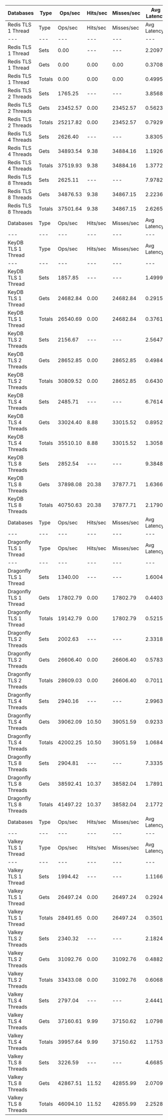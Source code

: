 | Databases | Type | Ops/sec | Hits/sec | Misses/sec | Avg Latency | p50 Latency | p99 Latency | p99.9 Latency | KB/sec |
| --- | --- | --- | --- | --- | --- | --- | --- | --- | --- |
| Redis TLS 1 Thread | Type | Ops/sec | Hits/sec | Misses/sec | Avg Latency | p50 Latency | p99 Latency | p99.9 Latency | KB/sec |
| --- | --- | --- | --- | --- | --- | --- | --- | --- | --- |
Redis TLS 1 Thread | Sets | 0.00 | --- | --- | 2.20971 | 0.37500 | 20.73500 | 22.91100 | 0.00 |
Redis TLS 1 Thread | Gets | 0.00 | 0.00 | 0.00 | 0.37086 | 0.35900 | 0.67100 | 1.55900 | 0.00 |
Redis TLS 1 Thread | Totals | 0.00 | 0.00 | 0.00 | 0.49958 | 0.35900 | 1.62300 | 20.73500 | 0.00 |
Redis TLS 2 Threads | Sets | 1765.25 | --- | --- | 3.85686 | 0.60700 | 35.07100 | 35.83900 | 84.43 |
Redis TLS 2 Threads | Gets | 23452.57 | 0.00 | 23452.57 | 0.56238 | 0.54300 | 1.15900 | 1.42300 | 893.03 |
Redis TLS 2 Threads | Totals | 25217.82 | 0.00 | 23452.57 | 0.79299 | 0.55100 | 1.56700 | 33.79100 | 977.46 |
Redis TLS 4 Threads | Sets | 2626.40 | --- | --- | 3.83050 | 1.03100 | 40.95900 | 45.05500 | 125.63 |
Redis TLS 4 Threads | Gets | 34893.54 | 9.38 | 34884.16 | 1.19264 | 1.01500 | 4.03100 | 4.60700 | 1328.70 |
Redis TLS 4 Threads | Totals | 37519.93 | 9.38 | 34884.16 | 1.37729 | 1.01500 | 4.67100 | 38.91100 | 1454.33 |
Redis TLS 8 Threads | Sets | 2625.11 | --- | --- | 7.97823 | 2.07900 | 89.08700 | 94.71900 | 125.59 |
Redis TLS 8 Threads | Gets | 34876.53 | 9.38 | 34867.15 | 2.22369 | 1.97500 | 6.46300 | 7.29500 | 1328.10 |
Redis TLS 8 Threads | Totals | 37501.64 | 9.38 | 34867.15 | 2.62651 | 1.98300 | 7.29500 | 86.52700 | 1453.69 |
| Databases | Type | Ops/sec | Hits/sec | Misses/sec | Avg Latency | p50 Latency | p99 Latency | p99.9 Latency | KB/sec |
| --- | --- | --- | --- | --- | --- | --- | --- | --- | --- |
| KeyDB TLS 1 Thread | Type | Ops/sec | Hits/sec | Misses/sec | Avg Latency | p50 Latency | p99 Latency | p99.9 Latency | KB/sec |
| --- | --- | --- | --- | --- | --- | --- | --- | --- | --- |
KeyDB TLS 1 Thread | Sets | 1857.85 | --- | --- | 1.49994 | 0.31100 | 15.87100 | 18.04700 | 88.85 |
KeyDB TLS 1 Thread | Gets | 24682.84 | 0.00 | 24682.84 | 0.29152 | 0.28700 | 0.55100 | 0.88700 | 939.94 |
KeyDB TLS 1 Thread | Totals | 26540.69 | 0.00 | 24682.84 | 0.37611 | 0.28700 | 0.88700 | 15.87100 | 1028.79 |
KeyDB TLS 2 Threads | Sets | 2156.67 | --- | --- | 2.56474 | 0.51100 | 24.44700 | 25.34300 | 103.15 |
KeyDB TLS 2 Threads | Gets | 28652.85 | 0.00 | 28652.85 | 0.49841 | 0.47100 | 1.31100 | 1.51100 | 1091.05 |
KeyDB TLS 2 Threads | Totals | 30809.52 | 0.00 | 28652.85 | 0.64306 | 0.47100 | 1.59100 | 23.29500 | 1194.20 |
KeyDB TLS 4 Threads | Sets | 2485.71 | --- | --- | 6.76143 | 0.93500 | 61.43900 | 72.70300 | 118.90 |
KeyDB TLS 4 Threads | Gets | 33024.40 | 8.88 | 33015.52 | 0.89521 | 0.86300 | 1.95900 | 2.57500 | 1257.52 |
KeyDB TLS 4 Threads | Totals | 35510.10 | 8.88 | 33015.52 | 1.30585 | 0.86300 | 2.81500 | 61.18300 | 1376.42 |
KeyDB TLS 8 Threads | Sets | 2852.54 | --- | --- | 9.38480 | 1.59100 | 111.10300 | 120.31900 | 136.47 |
KeyDB TLS 8 Threads | Gets | 37898.08 | 20.38 | 37877.71 | 1.63667 | 1.45500 | 4.12700 | 28.92700 | 1443.21 |
KeyDB TLS 8 Threads | Totals | 40750.63 | 20.38 | 37877.71 | 2.17903 | 1.46300 | 21.88700 | 105.47100 | 1579.68 |
| Databases | Type | Ops/sec | Hits/sec | Misses/sec | Avg Latency | p50 Latency | p99 Latency | p99.9 Latency | KB/sec |
| --- | --- | --- | --- | --- | --- | --- | --- | --- | --- |
| Dragonfly TLS 1 Thread | Type | Ops/sec | Hits/sec | Misses/sec | Avg Latency | p50 Latency | p99 Latency | p99.9 Latency | KB/sec |
| --- | --- | --- | --- | --- | --- | --- | --- | --- | --- |
Dragonfly TLS 1 Thread | Sets | 1340.00 | --- | --- | 1.60040 | 0.42300 | 14.78300 | 14.91100 | 64.08 |
Dragonfly TLS 1 Thread | Gets | 17802.79 | 0.00 | 17802.79 | 0.44035 | 0.41500 | 0.90300 | 1.15100 | 677.94 |
Dragonfly TLS 1 Thread | Totals | 19142.79 | 0.00 | 17802.79 | 0.52156 | 0.41500 | 1.24700 | 14.78300 | 742.03 |
Dragonfly TLS 2 Threads | Sets | 2002.63 | --- | --- | 2.33186 | 0.55100 | 22.78300 | 28.41500 | 95.79 |
Dragonfly TLS 2 Threads | Gets | 26606.40 | 0.00 | 26606.40 | 0.57839 | 0.53500 | 1.18300 | 1.44700 | 1013.12 |
Dragonfly TLS 2 Threads | Totals | 28609.03 | 0.00 | 26606.40 | 0.70113 | 0.54300 | 1.57500 | 22.52700 | 1108.91 |
Dragonfly TLS 4 Threads | Sets | 2940.16 | --- | --- | 2.99630 | 0.92700 | 25.85500 | 32.63900 | 140.64 |
Dragonfly TLS 4 Threads | Gets | 39062.09 | 10.50 | 39051.59 | 0.92330 | 0.87100 | 2.11100 | 3.19900 | 1487.43 |
Dragonfly TLS 4 Threads | Totals | 42002.25 | 10.50 | 39051.59 | 1.06841 | 0.87100 | 3.35900 | 25.85500 | 1628.07 |
Dragonfly TLS 8 Threads | Sets | 2904.81 | --- | --- | 7.33354 | 1.76700 | 72.19100 | 82.43100 | 138.97 |
Dragonfly TLS 8 Threads | Gets | 38592.41 | 10.37 | 38582.04 | 1.78918 | 1.62300 | 5.18300 | 14.91100 | 1469.60 |
Dragonfly TLS 8 Threads | Totals | 41497.22 | 10.37 | 38582.04 | 2.17728 | 1.63100 | 13.24700 | 68.09500 | 1608.57 |
| Databases | Type | Ops/sec | Hits/sec | Misses/sec | Avg Latency | p50 Latency | p99 Latency | p99.9 Latency | KB/sec |
| --- | --- | --- | --- | --- | --- | --- | --- | --- | --- |
| Valkey TLS 1 Thread | Type | Ops/sec | Hits/sec | Misses/sec | Avg Latency | p50 Latency | p99 Latency | p99.9 Latency | KB/sec |
| --- | --- | --- | --- | --- | --- | --- | --- | --- | --- |
Valkey TLS 1 Thread | Sets | 1994.42 | --- | --- | 1.11663 | 0.32700 | 9.66300 | 10.36700 | 95.38 |
Valkey TLS 1 Thread | Gets | 26497.24 | 0.00 | 26497.24 | 0.29245 | 0.27900 | 0.52700 | 1.03100 | 1009.03 |
Valkey TLS 1 Thread | Totals | 28491.65 | 0.00 | 26497.24 | 0.35014 | 0.28700 | 1.04700 | 9.66300 | 1104.41 |
Valkey TLS 2 Threads | Sets | 2340.32 | --- | --- | 2.18249 | 0.49500 | 21.75900 | 22.14300 | 111.94 |
Valkey TLS 2 Threads | Gets | 31092.76 | 0.00 | 31092.76 | 0.48822 | 0.47900 | 0.96700 | 1.35100 | 1183.95 |
Valkey TLS 2 Threads | Totals | 33433.08 | 0.00 | 31092.76 | 0.60682 | 0.47900 | 1.44700 | 20.86300 | 1295.89 |
Valkey TLS 4 Threads | Sets | 2797.04 | --- | --- | 2.44417 | 0.92700 | 27.26300 | 29.56700 | 133.79 |
Valkey TLS 4 Threads | Gets | 37160.61 | 9.99 | 37150.62 | 1.07983 | 0.92700 | 3.90300 | 4.22300 | 1415.02 |
Valkey TLS 4 Threads | Totals | 39957.64 | 9.99 | 37150.62 | 1.17533 | 0.92700 | 4.28700 | 26.23900 | 1548.82 |
Valkey TLS 8 Threads | Sets | 3226.59 | --- | --- | 4.66859 | 1.86300 | 49.66300 | 57.08700 | 154.36 |
Valkey TLS 8 Threads | Gets | 42867.51 | 11.52 | 42855.99 | 2.07098 | 1.80700 | 5.02300 | 9.53500 | 1632.40 |
Valkey TLS 8 Threads | Totals | 46094.10 | 11.52 | 42855.99 | 2.25281 | 1.81500 | 9.15100 | 47.61500 | 1786.76 |
